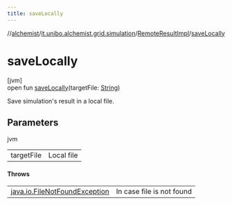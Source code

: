 ```yaml
---
title: saveLocally
---
```

//[alchemist](../../../index.html)/[it.unibo.alchemist.grid.simulation](../index.html)/[RemoteResultImpl](index.html)/[saveLocally](save-locally.html)



# saveLocally



[jvm]\
open fun [saveLocally](save-locally.html)(targetFile: [String](https://docs.oracle.com/javase/8/docs/api/java/lang/String.html))



Save simulation's result in a local file.



## Parameters


jvm

| | |
|---|---|
| targetFile | Local file |



#### Throws


| | |
|---|---|
| [java.io.FileNotFoundException](https://docs.oracle.com/javase/8/docs/api/java/io/FileNotFoundException.html) | In case file is not found |



